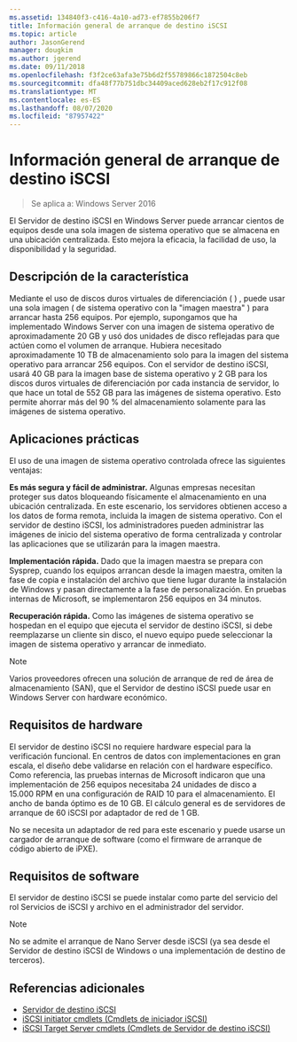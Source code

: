 ```yaml
---
ms.assetid: 134840f3-c416-4a10-ad73-ef7855b206f7
title: Información general de arranque de destino iSCSI
ms.topic: article
author: JasonGerend
manager: dougkim
ms.author: jgerend
ms.date: 09/11/2018
ms.openlocfilehash: f3f2ce63afa3e75b6d2f55789866c1872504c8eb
ms.sourcegitcommit: dfa48f77b751dbc34409aced628eb2f17c912f08
ms.translationtype: MT
ms.contentlocale: es-ES
ms.lasthandoff: 08/07/2020
ms.locfileid: "87957422"
---
```

# <a name="iscsi-target-boot-overview"></a>Información general de arranque de destino iSCSI

> Se aplica a: Windows Server 2016

El Servidor de destino iSCSI en Windows Server puede arrancar cientos de equipos desde una sola imagen de sistema operativo que se almacena en una ubicación centralizada. Esto mejora la eficacia, la facilidad de uso, la disponibilidad y la seguridad.

## <a name="feature-description"></a><a name="BKMK_OVER"></a>Descripción de la característica
Mediante el uso de discos duros virtuales de diferenciación \( \) , puede usar una sola imagen \( de sistema operativo con la "imagen maestra" \) para arrancar hasta 256 equipos. Por ejemplo, supongamos que ha implementado Windows Server con una imagen de sistema operativo de aproximadamente 20 GB y usó dos unidades de disco reflejadas para que actúen como el volumen de arranque. Hubiera necesitado aproximadamente 10 TB de almacenamiento solo para la imagen del sistema operativo para arrancar 256 equipos. Con el servidor de destino iSCSI, usará 40 GB para la imagen base de sistema operativo y 2 GB para los discos duros virtuales de diferenciación por cada instancia de servidor, lo que hace un total de 552 GB para las imágenes de sistema operativo. Esto permite ahorrar más del 90 % del almacenamiento solamente para las imágenes de sistema operativo.

## <a name="practical-applications"></a><a name="BKMK_APP"></a>Aplicaciones prácticas
El uso de una imagen de sistema operativo controlada ofrece las siguientes ventajas:

**Es más segura y fácil de administrar.** Algunas empresas necesitan proteger sus datos bloqueando físicamente el almacenamiento en una ubicación centralizada. En este escenario, los servidores obtienen acceso a los datos de forma remota, incluida la imagen de sistema operativo. Con el servidor de destino iSCSI, los administradores pueden administrar las imágenes de inicio del sistema operativo de forma centralizada y controlar las aplicaciones que se utilizarán para la imagen maestra.

**Implementación rápida.** Dado que la imagen maestra se prepara con Sysprep, cuando los equipos arrancan desde la imagen maestra, omiten la fase de copia e instalación del archivo que tiene lugar durante la instalación de Windows y pasan directamente a la fase de personalización. En pruebas internas de Microsoft, se implementaron 256 equipos en 34 minutos.

**Recuperación rápida.** Como las imágenes de sistema operativo se hospedan en el equipo que ejecuta el servidor de destino iSCSI, si debe reemplazarse un cliente sin disco, el nuevo equipo puede seleccionar la imagen de sistema operativo y arrancar de inmediato.

> [!NOTE]
> Varios proveedores ofrecen una solución de arranque de red de área de almacenamiento \(SAN\), que el Servidor de destino iSCSI puede usar en Windows Server con hardware económico.

## <a name="hardware-requirements"></a><a name="BKMK_HARD"></a>Requisitos de hardware
El servidor de destino iSCSI no requiere hardware especial para la verificación funcional. En centros de datos con implementaciones en gran escala, el diseño debe validarse en relación con el hardware específico. Como referencia, las pruebas internas de Microsoft indicaron que una implementación de 256 equipos necesitaba 24 unidades de disco a 15.000 RPM en una configuración de RAID 10 para el almacenamiento. El ancho de banda óptimo es de 10 GB. El cálculo general es de servidores de arranque de 60 iSCSI por adaptador de red de 1 GB.

No se necesita un adaptador de red para este escenario y puede usarse un cargador de arranque de software \(como el firmware de arranque de código abierto de iPXE\).

## <a name="software-requirements"></a><a name="BKMK_SOFT"></a>Requisitos de software
El servidor de destino iSCSI se puede instalar como parte del servicio del rol Servicios de iSCSI y archivo en el administrador del servidor.

> [!NOTE]
> No se admite el arranque de Nano Server desde iSCSI (ya sea desde el Servidor de destino iSCSI de Windows o una implementación de destino de terceros).

## <a name="additional-references"></a>Referencias adicionales
* [Servidor de destino iSCSI](/previous-versions/windows/it-pro/windows-server-2012-R2-and-2012/hh848272(v=ws.11))
* [iSCSI initiator cmdlets (Cmdlets de iniciador iSCSI)](/powershell/module/iscsi/?view=win10-ps)
* [iSCSI Target Server cmdlets (Cmdlets de Servidor de destino iSCSI)](/powershell/module/iscsi/?view=win10-ps)
